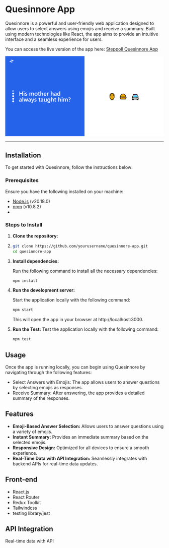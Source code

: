 # Quesinnore App

  Quesinnore is a powerful and user-friendly web application designed to allow users to select answers using emojis and receive a summary. Built using modern technologies like React, the app aims to provide an intuitive interface and a seamless experience for users.

  You can access the live version of the app here: [Steppoll Quesinnore App](https://steppoll.netlify.app/)

![Image Description](https://github.com/mfaras94/questionnaire-app/blob/main/public/screenshort.png?raw=true)


---
## Installation
To get started with Quesinnore, follow the instructions below:
### Prerequisites
Ensure you have the following installed on your machine:
- [Node.js](https://nodejs.org/) (v20.18.0)
- [npm](https://www.npmjs.com/) (v10.8.2)
- 
### Steps to Install

1. **Clone the repository:**
2. 
   ```bash
   git clone https://github.com/yourusername/quesinnore-app.git
   cd quesinnore-app
   ```
3. **Install dependencies:**
   
   Run the following command to install all the necessary dependencies:
   ```bash
   npm install
   ```
4. **Run the development server:**
   
   Start the application locally with the following command:
   ```bash
   npm start
   ```
   This will open the app in your browser at http://localhost:3000.
   
5. **Run the Test:**
   Test the application locally with the following command:
   ```bash
   npm test
   ```
## Usage
Once the app is running locally, you can begin using Quesinnore by navigating through the following features:
- Select Answers with Emojis: The app allows users to answer questions by selecting emojis as responses.
- Receive Summary: After answering, the app provides a detailed summary of the responses.
  
## Features
- **Emoji-Based Answer Selection:** Allows users to answer questions using a variety of emojis.
- **Instant Summary:** Provides an immediate summary based on the selected emojis.
- **Responsive Design:** Optimized for all devices to ensure a smooth experience.
- **Real-Time Data with API Integration:** Seamlessly integrates with backend APIs for real-time data updates.
  
## Front-end
- React.js
- React Router
- Redux Toolkit
- Tailwindcss
- testing library/jest
  
## API Integration
  Real-time data with API

